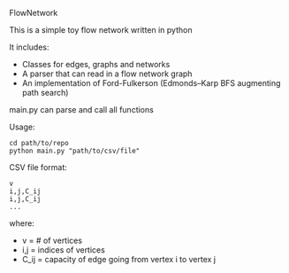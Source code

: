 FlowNetwork

This is a simple toy flow network written in python

It includes:
* Classes for edges, graphs and networks
* A parser that can read in a flow network graph
* An implementation of Ford-Fulkerson (Edmonds–Karp BFS augmenting path search)

main.py can parse and call all functions

Usage: 
```
cd path/to/repo
python main.py "path/to/csv/file"
```

CSV file format:
```
v
i,j,C_ij
i,j,C_ij
...
```

where: 
* v = # of vertices
* i,j = indices of vertices
* C_ij = capacity of edge going from vertex i to vertex j

